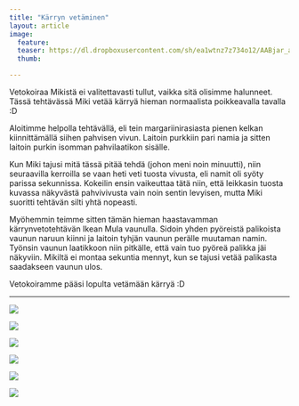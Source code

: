 ```yaml
---
title: "Kärryn vetäminen"
layout: article
image:
  feature:
  teaser: https://dl.dropboxusercontent.com/sh/ea1wtnz7z734o12/AABjar_ajBbK1fKwNN6mrNjza/aktivointi/karryn-vetaminen/DSC42890-245px.jpg
  thumb:

---
```


Vetokoiraa Mikistä ei valitettavasti tullut, vaikka sitä olisimme halunneet. Tässä tehtävässä Miki vetää kärryä hieman normaalista poikkeavalla tavalla :D

Aloitimme helpolla tehtävällä, eli tein margariinirasiasta pienen kelkan kiinnittämällä siihen pahvisen vivun. Laitoin purkkiin pari namia ja sitten laitoin purkin isomman pahvilaatikon sisälle.

Kun Miki tajusi mitä tässä pitää tehdä (johon meni noin minuutti), niin seuraavilla kerroilla se vaan heti veti tuosta vivusta, eli namit oli syöty parissa sekunnissa. Kokeilin ensin vaikeuttaa tätä niin, että leikkasin tuosta kuvassa näkyvästä pahvivivusta vain noin sentin levyisen, mutta Miki suoritti tehtävän silti yhtä nopeasti.

Myöhemmin teimme sitten tämän hieman haastavamman kärrynvetotehtävän Ikean Mula vaunulla. Sidoin yhden pyöreistä palikoista vaunun naruun kiinni ja laitoin tyhjän vaunun perälle muutaman namin. Työnsin vaunun laatikkoon niin pitkälle, että vain tuo pyöreä palikka jäi näkyviin. Mikiltä ei montaa sekuntia mennyt, kun se tajusi vetää palikasta saadakseen vaunun ulos.

Vetokoiramme pääsi lopulta vetämään kärryä :D

---

[![](https://dl.dropboxusercontent.com/sh/ea1wtnz7z734o12/AADEQZcyBkksDtlYzWTgopVBa/aktivointi/karryn-vetaminen/DSC29067_2-800px.jpg)](https://dl.dropboxusercontent.com/sh/ea1wtnz7z734o12/AAAfTJ9AAqUG0wADx860abpOa/aktivointi/karryn-vetaminen/DSC29067_2.jpg)

[![](https://dl.dropboxusercontent.com/sh/ea1wtnz7z734o12/AAA-VpCHDBdM1bicxwQFdue7a/aktivointi/karryn-vetaminen/DSC29055_2-800px.jpg)](https://dl.dropboxusercontent.com/sh/ea1wtnz7z734o12/AACeDfFF9NJ7p6nOxpUuX60ha/aktivointi/karryn-vetaminen/DSC29055_2.jpg)

[![](https://dl.dropboxusercontent.com/sh/ea1wtnz7z734o12/AAATmOgorQd8kThTAJyuO4R5a/aktivointi/karryn-vetaminen/DSC42862-800px.jpg)](https://dl.dropboxusercontent.com/sh/ea1wtnz7z734o12/AABvriuAQbo80zzOmp0eNU2Oa/aktivointi/karryn-vetaminen/DSC42862.jpg)

[![](https://dl.dropboxusercontent.com/sh/ea1wtnz7z734o12/AADoS8H8wDz-no0D51Eypgbna/aktivointi/karryn-vetaminen/DSC42890-800px.jpg)](https://dl.dropboxusercontent.com/sh/ea1wtnz7z734o12/AADmXWELk_EDYcu_ONdTk1a8a/aktivointi/karryn-vetaminen/DSC42890.jpg)

[![](https://dl.dropboxusercontent.com/sh/ea1wtnz7z734o12/AABHmzHkp6Cb8j0M5pn1YH8Ia/aktivointi/karryn-vetaminen/DSC42919-800px.jpg)](https://dl.dropboxusercontent.com/sh/ea1wtnz7z734o12/AAC1YtUeSLOZ2uTT4cWz64mTa/aktivointi/karryn-vetaminen/DSC42919.jpg)

[![](https://dl.dropboxusercontent.com/sh/ea1wtnz7z734o12/AAAp3zoa5J6Fwts7ir_s0szma/aktivointi/karryn-vetaminen/DSC42929-800px.jpg)](https://dl.dropboxusercontent.com/sh/ea1wtnz7z734o12/AAABiZEG1DbKKXd7hqe_elp5a/aktivointi/karryn-vetaminen/DSC42929.jpg)
